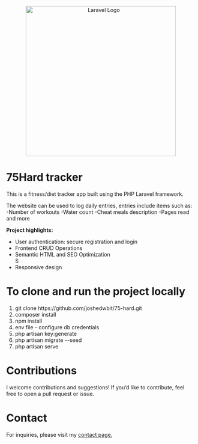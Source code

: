 <p align="center"><a href="https://laravel.com" target="_blank"><img src="https://raw.githubusercontent.com/laravel/art/master/logo-lockup/5%20SVG/2%20CMYK/1%20Full%20Color/laravel-logolockup-cmyk-red.svg" width="400" alt="Laravel Logo"></a></p>

# 75Hard tracker
This is a fitness/diet tracker app built using the PHP Laravel framework.

The website can be used to log daily entries, entries include items such as:
-Number of workouts
-Water count
-Cheat meals description
-Pages read
and more

<b>Project highlights:</b>
<ul>
<li>User authentication: secure registration and login</li>
<li>Frontend CRUD Operations</li>
<li>Semantic HTML and SEO Optimization</li>S
<li>Responsive design</li>
</ul>

# To clone and run the project locally
<ol>
<li>git clone https://github.com/joshedwbit/75-hard.git</li>
<li>composer install</li>
<li>npm install</li>
<li>env file - configure db credentials</li>
<li>php artisan key:generate</li>
<li>php artisan migrate --seed</li>
<li>php artisan serve</li>
</ol>

# Contributions
I welcome contributions and suggestions! If you’d like to contribute, feel free to open a pull request or issue.

# Contact
For inquiries, please visit my <a href="https://www.joshuaedwardstutoring.com/contact">contact page.</a>